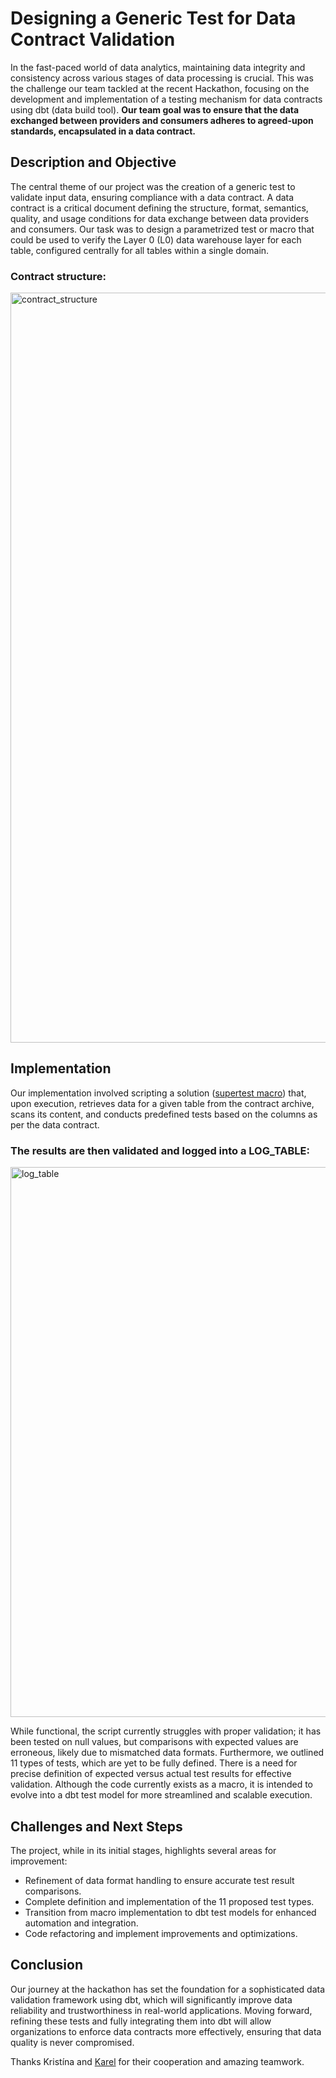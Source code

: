 # Designing a Generic Test for Data Contract Validation
In the fast-paced world of data analytics, maintaining data integrity and consistency across various stages of data processing is crucial. This was the challenge our team tackled at the recent Hackathon, focusing on the development and implementation of a testing mechanism for data contracts using dbt (data build tool). **Our team goal was to ensure that the data exchanged between providers and consumers adheres to agreed-upon standards, encapsulated in a data contract.** 

## Description and Objective
The central theme of our project was the creation of a generic test to validate input data, ensuring compliance with a data contract. A data contract is a critical document defining the structure, format, semantics, quality, and usage conditions for data exchange between data providers and consumers. Our task was to design a parametrized test or macro that could be used to verify the Layer 0 (L0) data warehouse layer for each table, configured centrally for all tables within a single domain.

### Contract structure: 
<img width="1200" alt="contract_structure" src="https://github.com/AnzelaMachackova/DBT-Hackathon-2024/assets/92174501/12d9eba9-dbf3-4462-8418-0a02cf4884e1">


## Implementation
Our implementation involved scripting a solution ([supertest macro](https://github.com/AnzelaMachackova/DBT-Hackathon-2024/blob/main/macros/supertest.sql)) that, upon execution, retrieves data for a given table from the contract archive, scans its content, and conducts predefined tests based on the columns as per the data contract. 
### The results are then validated and logged into a LOG_TABLE:
<img width="880" alt="log_table" src="https://github.com/AnzelaMachackova/DBT-Hackathon-2024/assets/92174501/6a2c1714-2eeb-4656-b1de-5fbfc1939ef9">


While functional, the script currently struggles with proper validation; it has been tested on null values, but comparisons with expected values are erroneous, likely due to mismatched data formats. Furthermore, we outlined 11 types of tests, which are yet to be fully defined. There is a need for precise definition of expected versus actual test results for effective validation. Although the code currently exists as a macro, it is intended to evolve into a dbt test model for more streamlined and scalable execution.

## Challenges and Next Steps
The project, while in its initial stages, highlights several areas for improvement:

- Refinement of data format handling to ensure accurate test result comparisons.
- Complete definition and implementation of the 11 proposed test types.
- Transition from macro implementation to dbt test models for enhanced automation and integration.
- Code refactoring and implement improvements and optimizations.

## Conclusion
Our journey at the hackathon has set the foundation for a sophisticated data validation framework using dbt, which will significantly improve data reliability and trustworthiness in real-world applications. Moving forward, refining these tests and fully integrating them into dbt will allow organizations to enforce data contracts more effectively, ensuring that data quality is never compromised.

Thanks Kristína and [Karel](https://github.com/999999333) for their cooperation and amazing teamwork.
